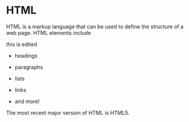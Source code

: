 # HTML

HTML is a markup language that can be used to define the structure of a web page. HTML elements include
this is edited

* headings
* paragraphs
* lists
* links
* and more!

The most recent major version of HTML is HTML5.
